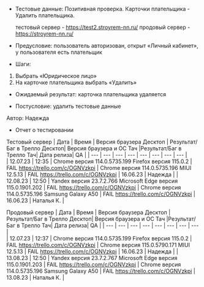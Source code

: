* Тестовые данные: Позитивная проверка. Карточки плательщика - Удалить плательщика. 

	тестовый сервер - https://test2.stroyrem-nn.ru/   продовый сервер - https://stroyrem-nn.ru/

* Предусловие: пользователь авторизован, открыт «Личный кабинет», у пользователя есть плательщик

* Шаги:
1.	Выбрать «Юридическое лицо»
2.	На карточке плательщика выбрать «Удалить»

* Ожидаемый результат: карточка плательщика удаляется

* Постусловие: удалить тестовые данные

Автор: Надежда

* Отчет о тестировании
  
Тестовый сервер
| Дата | Время | Версия браузера Десктоп | Результат/Баг в Трелло Десктоп|  Версия браузера и ОС Тач |Результат/Баг в Трелло Тач| Дата релиза| QA  |
| --- | --- | --- | --- |  --- | --- | --- | --- |   
| 12.07.23 | 12:35 | Chrome версия 114.0.5735.199 Firefox версия 115.0.2 | FAIL https://trello.com/c/OGNVzkpi | Chrome версия 114.0.5735.196 MIUI 12.5.13 | FAIL https://trello.com/c/OGNVzkpi | 16.06.23 | Надежда |
| 12.08.23 | 12:50 | Yandex версия 23.7.2.766  Microsoft Edge версия 115.0.1901.202 | FAIL https://trello.com/c/OGNVzkpi | Chrome версия 114.0.5735.196 Samsung Galaxy A50 | FAIL https://trello.com/c/OGNVzkpi | 16.06.23 | Наталья К. |   

Продовый сервер
| Дата | Время | Версия браузера Десктоп | Результат/Баг в Трелло Десктоп|  Версия браузера и ОС Тач |Результат/Баг в Трелло Тач| Дата релиза| QA |
| --- | --- | --- | --- |  --- | --- | --- | --- |   
| 12.07.23 | 12:37 | Chrome версия 114.0.5735.199 Firefox версия 115.0.2 | FAIL https://trello.com/c/OGNVzkpi | Chrome версия 115.0.5790.171 MIUI 12.5.13 | FAIL https://trello.com/c/OGNVzkpi | 16.06.23 | Надежда |
| 13.08.23 | 12:50 | Yandex версия 23.7.2.767  Microsoft Edge версия 115.0.1901.203 | FAIL https://trello.com/c/OGNVzkpi | Chrome версия 114.0.5735.196 Samsung Galaxy A50 | FAIL https://trello.com/c/OGNVzkpi | 13.08.23 | Наталья К. |  